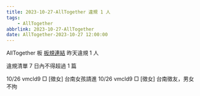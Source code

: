 ```yaml
---
title: 2023-10-27-AllTogether 違規 1 人
tags:
    - AllTogether
abbrlink: 2023-10-27-AllTogether
date: AllTogether-2023-10-27 12:00:00
---
```

AllTogether 板 [板規連結](https://www.ptt.cc/bbs/AllTogether/M.1643211430.A.5FB.html)
昨天違規 1 人
<!-- more -->

違規清單
7 日內不得超過 1 篇

10/26 vmcld9 □ [徵女] 台南女孩請進
10/26 vmcld9 □ [徵女] 台南徵友，男女不拘